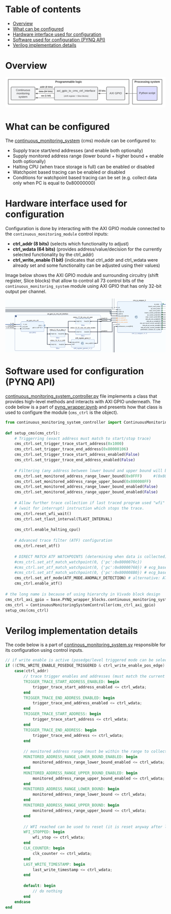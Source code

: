 # Table of contents
- [Overview](#overview)
- [What can be configured](#what-can-be-configured)
- [Hardware interface used for configuration](#hardware-interface-used-for-configuration)
- [Software used for configuration (PYNQ API)](#software-used-for-configuration-pynq-api)
- [Verilog implementation details](#verilog-implementation-details)


# Overview

<img alt="ERROR: IMAGE WASNT DISPLAYED" src="../images/cms_configuration_high_level.png" />

# What can be configured
The [continuous_monitoring_system](https://github.com/michalmonday/continuous_monitoring_system) (cms) module can be configured to:  
* Supply trace start/end addresses (and enable both optionally)
* Supply monitored address range (lower bound + higher bound + enable both optionally)
* Halting CPU (when trace storage is full) can be enabled or disabled
* Watchpoint based tracing can be enabled or disabled
* Conditions for watchpoint based tracing can be set (e.g. collect data only when PC is equal to 0x80000000)

# Hardware interface used for configuration
Configuration is done by interacting with the AXI GPIO module connected to the `continuous_monitoring_module` control inputs:
* **ctrl_addr (8 bits)** (selects which functionality to adjust)
* **ctrl_wdata (64 bits)** (provides address/value/decision for the currently selected functionality by the ctrl_addr)
* **ctrl_write_enable (1 bit)** (indicates that ctrl_addr and ctrl_wdata were already set and some functionality can be adjusted using their values)

Image below shows the AXI GPIO module and surrounding circuitry (shift register, Slice blocks) that allow to control all 73 control bits of the `continuous_monitoring_system` module using AXI GPIO that has only 32-bit output per channel.

<img alt="ERROR: IMAGE WASNT DISPLAYED" src="../images/axi_gpio_to_cms_ctrl_interface.png" />

# Software used for configuration (PYNQ API)
[continuous_monitoring_system_controller.py](../jupyter_notebooks/continuous_monitoring_system_controller.py) file implements a class that provides high-level methods and interacts with AXI GPIO underneath. The code below is a part of [pynq_wrapper.ipynb](../jupyter_notebooks/pynq_wrapper.ipynb) and presents how that class is used to configure the module (`cms_ctrl` is the object). 
```python
from continuous_monitoring_system_controller import ContinuousMonitoringSystemController

def setup_cms(cms_ctrl):
    # Triggerring (exact address must match to start/stop trace)
    cms_ctrl.set_trigger_trace_start_address(0x1000)
    cms_ctrl.set_trigger_trace_end_address(0x80000106)  
    cms_ctrl.set_trigger_trace_start_address_enabled(False)
    cms_ctrl.set_trigger_trace_end_address_enabled(False)

    # Filtering (any address between lower bound and upper bound will be collected)
    cms_ctrl.set_monitored_address_range_lower_bound(0x0FFF)     #(0x80000000)
    cms_ctrl.set_monitored_address_range_upper_bound(0x800000FF)
    cms_ctrl.set_monitored_address_range_lower_bound_enabled(False)
    cms_ctrl.set_monitored_address_range_upper_bound_enabled(False)
    
    # Allow further trace collection if last traced program used "wfi"
    # (wait for interrupt) instruction which stops the trace.
    cms_ctrl.reset_wfi_wait()
    cms_ctrl.set_tlast_interval(TLAST_INTERVAL)
    
    cms_ctrl.enable_halting_cpu()
    
    # Advanced trace filter (ATF) configuration
    cms_ctrl.reset_atf()
    
    # DIRECT MATCH ATF WATCHPOINTS (determining when data is collected):
    #cms_ctrl.set_atf_match_watchpoint(0, {'pc':0x8000076c})
    #cms_ctrl.set_atf_match_watchpoint(0, {'pc':0x80000760}) # ecg_baseline wait_ms
    #cms_ctrl.set_atf_match_watchpoint(0, {'pc':0x800008B0}) # ecg_baseline wait_ms_2
    cms_ctrl.set_atf_mode(ATF_MODE.ANOMALY_DETECTION) # alternative: ATF_MODE.PATTERN_COLLECTION
    cms_ctrl.enable_atf()

# the long name is because of using hierarchy in Vivado block design
cms_ctrl_axi_gpio = base.PYNQ_wrapper_blocks.continuous_monitoring_system_blocks.axi_gpio_to_cms_ctrl_interface.axi_gpio_cms_ctrl.channel1    
cms_ctrl = ContinuousMonitoringSystemController(cms_ctrl_axi_gpio)
setup_cms(cms_ctrl)
```


# Verilog implementation details
The code below is a part of [continous_monitoring_system.sv](https://github.com/michalmonday/continuous_monitoring_system/blob/master/src/continuous_monitoring_system.sv) responsible for its configuration using control inputs.

```verilog
// if write enable is active (posedge/level triggered mode can be selected by CTRL_WRITE_ENABLE_POSEDGE_TRIGGERED)
if ((CTRL_WRITE_ENABLE_POSEDGE_TRIGGERED & ctrl_write_enable_pos_edge) || (~CTRL_WRITE_ENABLE_POSEDGE_TRIGGERED & ctrl_write_enable)) begin
    case(ctrl_addr)
        // trace trigger enables and addresses (must match the current PC exactly to trigger)
        TRIGGER_TRACE_START_ADDRESS_ENABLED: begin
            trigger_trace_start_address_enabled <= ctrl_wdata;
        end 
        TRIGGER_TRACE_END_ADDRESS_ENABLED: begin
            trigger_trace_end_address_enabled <= ctrl_wdata;
        end
        TRIGGER_TRACE_START_ADDRESS: begin
            trigger_trace_start_address <= ctrl_wdata;
        end
        TRIGGER_TRACE_END_ADDRESS: begin
            trigger_trace_end_address <= ctrl_wdata;
        end

        // monitored address range (must be within the range to collect trace)
        MONITORED_ADDRESS_RANGE_LOWER_BOUND_ENABLED: begin
            monitored_address_range_lower_bound_enabled <= ctrl_wdata;
        end
        MONITORED_ADDRESS_RANGE_UPPER_BOUND_ENABLED: begin
            monitored_address_range_upper_bound_enabled <= ctrl_wdata;
        end
        MONITORED_ADDRESS_RANGE_LOWER_BOUND: begin
            monitored_address_range_lower_bound <= ctrl_wdata;
        end
        MONITORED_ADDRESS_RANGE_UPPER_BOUND: begin
            monitored_address_range_upper_bound <= ctrl_wdata;
        end

        // WFI reached can be used to reset (it is reset anyway after loading Overlay again)
        WFI_STOPPED: begin
            wfi_stop <= ctrl_wdata;
        end
        CLK_COUNTER: begin
            clk_counter <= ctrl_wdata;
        end
        LAST_WRITE_TIMESTAMP: begin
            last_write_timestamp <= ctrl_wdata;
        end

        default: begin
            // do nothing
        end
    endcase
end
```
